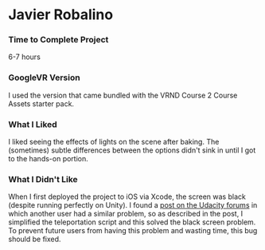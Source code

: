# Javier Robalino
### Time to Complete Project
6-7 hours

### GoogleVR Version
I used the version that came bundled with the VRND Course 2 Course Assets starter pack.

### What I Liked
I liked seeing the effects of lights on the scene after baking. The (sometimes) subtle differences between the options didn't sink in until I got to the hands-on portion.
### What I Didn't Like
When I first deployed the project to iOS via Xcode, the screen was black (despite running perfectly on Unity). I found a [post on the Udacity forums](https://discussions.udacity.com/t/black-screen-strobe-screen-after-deploying-to-ios/199288) in which another user had a similar problem, so as described in the post, I simplified the teleportation script and this solved the black screen problem. To prevent future users from having this problem and wasting time, this bug should be fixed.
